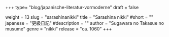 +++
type= "blog/japanische-literatur-vormoderne"
draft = false

weight = 13
slug = "sarashinanikki"
title = "Sarashina nikki"
#short = ""
japanese = "更級日記"
#description = ""
author = "Sugawara no Takasue no musume"
genre = "nikki"
release = "ca. 1060"
+++

